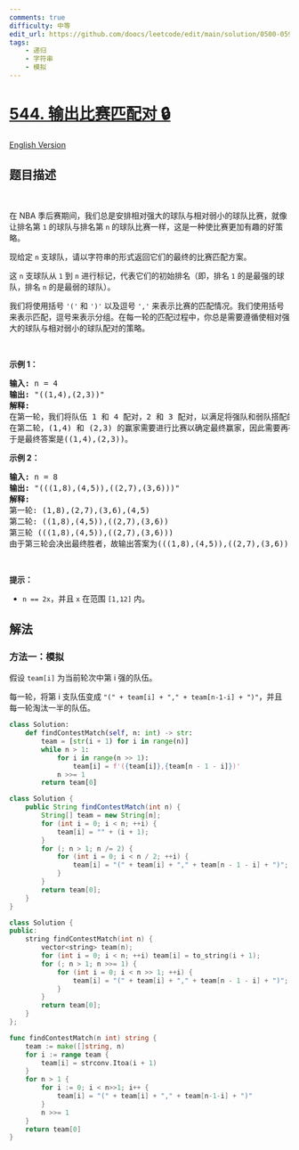 ```yaml
---
comments: true
difficulty: 中等
edit_url: https://github.com/doocs/leetcode/edit/main/solution/0500-0599/0544.Output%20Contest%20Matches/README.md
tags:
    - 递归
    - 字符串
    - 模拟
---
```


# [544. 输出比赛匹配对 🔒](https://leetcode.cn/problems/output-contest-matches)

[English Version](/solution/0500-0599/0544.Output%20Contest%20Matches/README_EN.md)

## 题目描述

<!-- 这里写题目描述 -->

<p>&nbsp;</p>

<p>在 NBA 季后赛期间，我们总是安排相对强大的球队与相对弱小的球队比赛，就像让排名第 <code>1</code> 的球队与排名第 <code>n</code> 的球队比赛一样，这是一种使比赛更加有趣的好策略。</p>

<p>现给定 <code>n</code> 支球队，请以字符串的形式返回它们的最终的比赛匹配方案。</p>

<p>这 <code>n</code> 支球队从 <code>1</code> 到 <code>n</code> 进行标记，代表它们的初始排名（即，排名 <code>1</code> 的是最强的球队，排名 <code>n</code> 的是最弱的球队）。</p>

<p>我们将使用括号 <code>'('</code> 和 <code>')'</code> 以及逗号 <code>','</code> 来表示比赛的匹配情况。我们使用括号来表示匹配，逗号来表示分组。在每一轮的匹配过程中，你总是需要遵循使相对强大的球队与相对弱小的球队配对的策略。</p>

<p>&nbsp;</p>

<p><strong>示例 1：</strong></p>

<pre>
<strong>输入:</strong> n = 4
<strong>输出:</strong> "((1,4),(2,3))"
<strong>解释:</strong> 
在第一轮，我们将队伍 1 和 4 配对，2 和 3 配对，以满足将强队和弱队搭配的效果。得到(1,4),(2,3).
在第二轮，(1,4) 和 (2,3) 的赢家需要进行比赛以确定最终赢家，因此需要再在外面加一层括号。
于是最终答案是((1,4),(2,3))。
</pre>

<p><strong>示例 2：</strong></p>

<pre>
<strong>输入:</strong> n = 8
<strong>输出:</strong> "(((1,8),(4,5)),((2,7),(3,6)))"
<strong>解释:</strong> 
第一轮: (1,8),(2,7),(3,6),(4,5)
第二轮: ((1,8),(4,5)),((2,7),(3,6))
第三轮 (((1,8),(4,5)),((2,7),(3,6)))
由于第三轮会决出最终胜者，故输出答案为(((1,8),(4,5)),((2,7),(3,6)))。
</pre>

<p>&nbsp;</p>

<p><strong>提示：</strong></p>

<ul>
	<li><code>n == 2x</code>，并且 <code>x</code> 在范围 <code>[1,12]</code> 内。</li>
</ul>

## 解法

### 方法一：模拟

假设 `team[i]` 为当前轮次中第 i 强的队伍。

每一轮，将第 i 支队伍变成 `"(" + team[i] + "," + team[n-1-i] + ")"`，并且每一轮淘汰一半的队伍。

<!-- tabs:start -->

```python
class Solution:
    def findContestMatch(self, n: int) -> str:
        team = [str(i + 1) for i in range(n)]
        while n > 1:
            for i in range(n >> 1):
                team[i] = f'({team[i]},{team[n - 1 - i]})'
            n >>= 1
        return team[0]
```

```java
class Solution {
    public String findContestMatch(int n) {
        String[] team = new String[n];
        for (int i = 0; i < n; ++i) {
            team[i] = "" + (i + 1);
        }
        for (; n > 1; n /= 2) {
            for (int i = 0; i < n / 2; ++i) {
                team[i] = "(" + team[i] + "," + team[n - 1 - i] + ")";
            }
        }
        return team[0];
    }
}
```

```cpp
class Solution {
public:
    string findContestMatch(int n) {
        vector<string> team(n);
        for (int i = 0; i < n; ++i) team[i] = to_string(i + 1);
        for (; n > 1; n >>= 1) {
            for (int i = 0; i < n >> 1; ++i) {
                team[i] = "(" + team[i] + "," + team[n - 1 - i] + ")";
            }
        }
        return team[0];
    }
};
```

```go
func findContestMatch(n int) string {
	team := make([]string, n)
	for i := range team {
		team[i] = strconv.Itoa(i + 1)
	}
	for n > 1 {
		for i := 0; i < n>>1; i++ {
			team[i] = "(" + team[i] + "," + team[n-1-i] + ")"
		}
		n >>= 1
	}
	return team[0]
}
```

<!-- tabs:end -->

<!-- end -->
